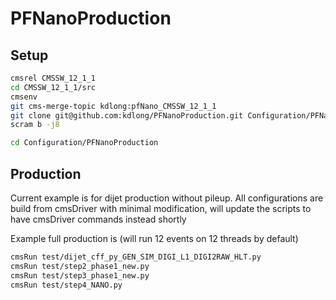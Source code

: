 # PFNanoProduction


## Setup
```sh
cmsrel CMSSW_12_1_1
cd CMSSW_12_1_1/src
cmsenv
git cms-merge-topic kdlong:pfNano_CMSSW_12_1_1
git clone git@github.com:kdlong/PFNanoProduction.git Configuration/PFNanoProduction
scram b -j8

cd Configuration/PFNanoProduction
```

## Production

Current example is for dijet production without pileup. All configurations are build from cmsDriver with minimal modification, will update the scripts to have cmsDriver commands instead shortly

Example full production is (will run 12 events on 12 threads by default)

```sh
cmsRun test/dijet_cff_py_GEN_SIM_DIGI_L1_DIGI2RAW_HLT.py
cmsRun test/step2_phase1_new.py
cmsRun test/step3_phase1_new.py
cmsRun test/step4_NANO.py
```
